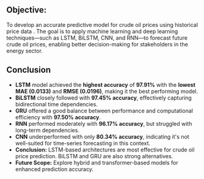 ## Objective:
To develop an accurate predictive model for crude oil prices using historical price data . The goal is to apply machine learning and deep learning techniques—such as LSTM, BiLSTM, CNN, and RNN—to forecast future crude oil prices, enabling better decision-making for stakeholders in the energy sector.

##  Conclusion

- **LSTM** model achieved the **highest accuracy** of **97.91%** with the **lowest MAE (0.0133)** and **RMSE (0.0196)**, making it the best performing model.
- **BiLSTM** closely followed with **97.45% accuracy**, effectively capturing bidirectional time dependencies.
-  **GRU** offered a good balance between performance and computational efficiency with **97.50% accuracy**.
-  **RNN** performed moderately with **96.17% accuracy**, but struggled with long-term dependencies.
-  **CNN** underperformed with only **80.34% accuracy**, indicating it's not well-suited for time-series forecasting in this context.
-  **Conclusion:** LSTM-based architectures are most effective for crude oil price prediction. BiLSTM and GRU are also strong alternatives.
-  **Future Scope:** Explore hybrid and transformer-based models for enhanced prediction accuracy.


